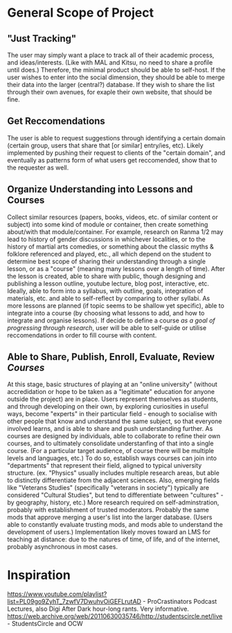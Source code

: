 # General Scope of Project
## "Just Tracking"
The user may simply want a place to track all of their academic process, and ideas/interests. (Like with MAL and Kitsu, no need to share a profile until does.)
Therefore, the minimal product should be able to self-host. If the user wishes to enter into the social dimension, they should be able to merge their data into the larger (central?) database.
If they wish to share the list through their own avenues, for exaple their own website, that should be fine.
## Get Reccomendations
The user is able to request suggestions through identifying a certain domain (certain group, users that share that [or similar] entry/ies, etc).
Likely implemented by pushing their request to clients of the "certain domain", and eventually as patterns form of what users get reccomended, show that to the requester as well.
## Organize Understanding into Lessons and Courses
Collect similar resources (papers, books, videos, etc. of similar content or subject) into some kind of module or container, then create something about/with that module/container. For example, research on Ranma 1/2 may lead to history of gender discussions in whichever localities, or to the history of martial arts comedies, or something about the classic myths & folklore referenced and played, etc., all which depend on the student to determine best scope of sharing their understanding through a single lesson, or as a "course" (meaning many lessons over a length of time).
After the lesson is created, able to share with public, though designing and publishing a lesson outline, youtube lecture, blog post, interactive, etc. Ideally, able to form into a syllabus, with outline, goals, integration of materials, etc. and able to self-reflect by comparing to other syllabi.
As more lessons are planned (if topic seems to be shallow yet specific), able to integrate into a course (by choosing what lessons to add, and how to integrate and organise lessons). If decide to define a course *as a goal of progressing through research*, user will be able to self-guide or utilise reccomendations in order to fill course with content.
## Able to Share, Publish, Enroll, Evaluate, Review *Courses*
At this stage, basic structures of playing at an "online university" (without accredidation or hope to be taken as a "legitimate" education for anyone outside the project) are in place. Users represent themselves as students, and through developing on their own, by exploring curiosities in useful ways, become "experts" in their particular field - enough to socialise with other people that know and understand the same subject, so that everyone involved learns, and is able to share and push understanding further.
As courses are designed by individuals, able to collaborate to refine their own courses, and to ultimately consolidate understanfing of that into a single course. (For a particular target audience, of course there will be multiple levels and languages, etc.)
To do so, establish ways courses can join into "departments" that represent their field, aligned to typical university structure. (ex. "Physics" usually includes multiple research areas, but able to distinctly differentiate from the adjacent sciences. Also, emerging fields like "Veterans Studies" (specifically "veterans in society") typically are considered "Cultural Studies", but tend to differentiate between "cultures" - by geography, history, etc.)
More research required on self-adminstration, probably with establishment of trusted moderators. Probably the same mods that approve merging a user's list into the larger database. (Users able to constantly evaluate trusting mods, and mods able to understand the development of users.)
Implementation likely moves toward an LMS for teaching at distance: due to the natures of time, of life, and of the internet, probably asynchronous in most cases.
# Inspiration
https://www.youtube.com/playlist?list=PL09go9ZyhT_7zwfV7DwuhvOiGEFLrutAD - ProCrastinators Podcast Lectures, also Digi After Dark hour-long rants. Very informative.
https://web.archive.org/web/20110630035746/http://studentscircle.net/live - StudentsCircle and OCW
